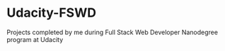 # Udacity-FSWD
Projects completed by me during Full Stack Web Developer Nanodegree program at Udacity
